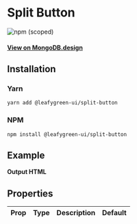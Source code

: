 
# Split Button

![npm (scoped)](https://img.shields.io/npm/v/@leafygreen-ui/split-button.svg)
#### [View on MongoDB.design](https://www.mongodb.design/component/split-button/example/)

## Installation

### Yarn

```shell
yarn add @leafygreen-ui/split-button
```

### NPM

```shell
npm install @leafygreen-ui/split-button
```

## Example

**Output HTML**

## Properties

| Prop | Type | Description | Default |
| ---- | ---- | ----------- | ------- |

